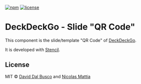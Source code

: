 [![npm][npm-badge]][npm-badge-url]
[![license][npm-license]][npm-license-url]

[npm-badge]: https://img.shields.io/npm/v/@deckdeckgo/slide-qrcode
[npm-badge-url]: https://www.npmjs.com/package/@deckdeckgo/slide-qrcode
[npm-license]: https://img.shields.io/npm/l/@deckdeckgo/slide-qrcode
[npm-license-url]: https://github.com/deckgo/deckdeckgo/blob/master/templates/qrcode/LICENSE

# DeckDeckGo - Slide "QR Code"

This component is the slide/template "QR Code" of [DeckDeckGo].

It is developed with [Stencil](https://stenciljs.com).

## License

MIT © [David Dal Busco](mailto:david.dalbusco@outlook.com) and [Nicolas Mattia](mailto:nicolas@nmattia.com)

[deckdeckgo]: https://deckdeckgo.com
